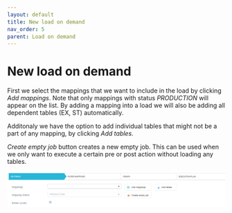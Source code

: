 ```yaml
---
layout: default
title: New load on demand
nav_order: 5
parent: Load on demand
---
```


# New load on demand

First we select the mappings that we want to include in the load by clicking *Add mappings*. Note that only mappings with status *PRODUCTION* will appear on the list. By adding a mapping into a load we will also be adding all dependent tables (EX, ST) automatically. 

Additonaly we have the option to add individual tables that might not be a part of any mapping, by clicking *Add tables*. 

*Create empty job* button creates a new empty job. This can be used when we only want to execute a certain pre or post action without loading any tables.

![](../../snapshots/new_load_on_demand_1.PNG)

